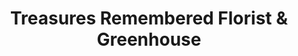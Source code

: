 ---
title: "Treasures Remembered Florist & Greenhouse"
url: /princeton/treasures-remembered-florist-and-greenhouse/
shop: florist
---